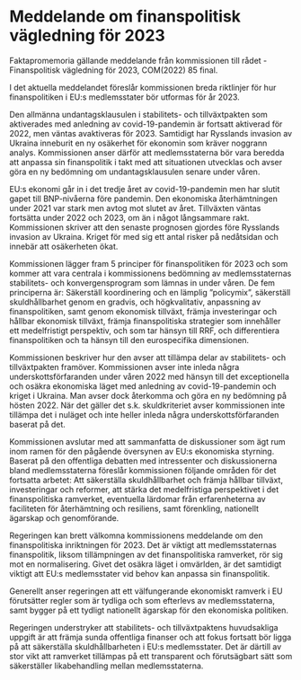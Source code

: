 # Meddelande om finanspolitisk vägledning för 2023

Fakta­promemoria gällande meddelande från kom­missionen till rådet \- Finanspolitisk vägledning för 2023, COM(2022\) 85 final.

I det aktuella meddelandet föreslår kommissionen breda riktlinjer för hur finanspolitiken i EU:s medlemsstater bör utformas för år 2023\.

Den allmänna undantagsklausulen i stabilitets\- och tillväxtpakten som aktiverades med anledning av covid\-19\-pandemin är fortsatt aktiverad för 2022, men väntas avaktiveras för 2023\. Samtidigt har Rysslands invasion av Ukraina inneburit en ny osäkerhet för ekonomin som kräver noggrann analys. Kommissionen anser därför att medlemsstaterna bör vara beredda att anpassa sin finanspolitik i takt med att situationen utvecklas och avser göra en ny bedömning om undantagsklausulen senare under våren.

EU:s ekonomi går in i det tredje året av covid\-19\-pandemin men har slutit gapet till BNP\-nivåerna före pandemin. Den ekonomiska återhämtningen under 2021 var stark men avtog mot slutet av året. Tillväxten väntas fortsätta under 2022 och 2023, om än i något långsammare rakt. Kommissionen skriver att den senaste prognosen gjordes före Rysslands invasion av Ukraina. Kriget för med sig ett antal risker på nedåtsidan och innebär att osäkerheten ökat.

Kommissionen lägger fram 5 principer för finanspolitiken för 2023 och som kommer att vara centrala i kommissionens bedömning av medlemsstaternas stabilitets\- och konvergensprogram som lämnas in under våren. De fem principerna är: Säkerställ koordinering och en lämplig ”policymix”, säkerställ skuldhållbarhet genom en gradvis, och högkvalitativ, anpassning av finanspolitiken, samt genom ekonomisk tillväxt, främja investeringar och hållbar ekonomisk tillväxt, främja finanspolitiska strategier som innehåller ett medelfristigt perspektiv, och som tar hänsyn till RRF, och differentiera finanspolitiken och ta hänsyn till den eurospecifika dimensionen.

Kommissionen beskriver hur den avser att tillämpa delar av stabilitets\- och tillväxtpakten framöver. Kommissionen avser inte inleda några underskottsförfaranden under våren 2022 med hänsyn till det exceptionella och osäkra ekonomiska läget med anledning av covid\-19\-pandemin och kriget i Ukraina. Man avser dock återkomma och göra en ny bedömning på hösten 2022\. När det gäller det s.k. skuldkriteriet avser kommissionen inte tillämpa det i nuläget och inte heller inleda några underskottsförfaranden baserat på det.

Kommissionen avslutar med att sammanfatta de diskussioner som ägt rum inom ramen för den pågående översynen av EU:s ekonomiska styrning. Baserat på den offentliga debatten med intressenter och diskussionerna bland medlemsstaterna föreslår kommissionen följande områden för det fortsatta arbetet: Att säkerställa skuldhållbarhet och främja hållbar tillväxt, investeringar och reformer, att stärka det medelfristiga perspektivet i det finanspolitiska ramverket, eventuella lärdomar från erfarenheterna av faciliteten för återhämtning och resiliens, samt förenkling, nationellt ägarskap och genomförande.

Regeringen kan brett välkomna kommissionens meddelande om den finanspolitiska inriktningen för 2023\. Det är viktigt att medlemsstaternas finanspolitik, liksom tillämpningen av det finanspolitiska ramverket, rör sig mot en normalisering. Givet det osäkra läget i omvärlden, är det samtidigt viktigt att EU:s medlemsstater vid behov kan anpassa sin finanspolitik.

Generellt anser regeringen att ett välfungerande ekonomiskt ramverk i EU förutsätter regler som är tydliga och som efterlevs av medlemsstaterna, samt bygger på ett tydligt nationellt ägarskap för den ekonomiska politiken.

Regeringen understryker att stabilitets\- och tillväxtpaktens huvudsakliga uppgift är att främja sunda offentliga finanser och att fokus fortsatt bör ligga på att säkerställa skuldhållbarheten i EU:s medlemsstater. Det är därtill av stor vikt att ramverket tillämpas på ett transparent och förutsägbart sätt som säkerställer likabehandling mellan medlemsstaterna.
